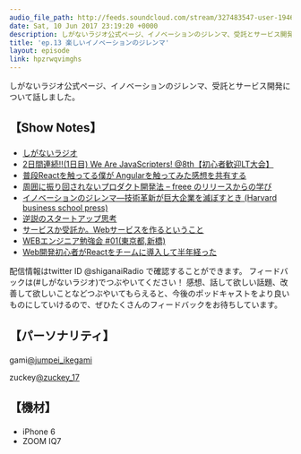 ```yaml
---
audio_file_path: http://feeds.soundcloud.com/stream/327483547-user-194620696-hpzrwqvimghs.mp3
date: Sat, 10 Jun 2017 23:19:20 +0000
description: しがないラジオ公式ページ、イノベーションのジレンマ、受託とサービス開発について話しました。
title: 'ep.13 楽しいイノベーションのジレンマ'
layout: episode
link: hpzrwqvimghs
---
```


<p><span>しがないラジオ公式ページ、イノベーションのジレンマ、受託とサービス開発について話しました。</span></p>
<h2>
  <p>【Show Notes】</p>
</h2>
<ul>
    <li><a href="https://shiganai.org/" target="_blank">しがないラジオ</a></li>
    <li><a href="https://wajs.connpass.com/event/56952/" target="_blank">2日間連続!!(1日目) We Are JavaScripters! @8th【初心者歓迎LT大会】</a></li>
    <li><a href="https://www.slideshare.net/kazukimatsumura1/react-angular-76652816" target="_blank">普段Reactを触ってる僕が Angularを触ってみた感想を共有する</a></li>
    <li><a href="https://ds.freee.co.jp/2016/04/27/freee-launch/" target="_blank">周囲に振り回されないプロダクト開発法 – freee のリリースからの学び</a></li>
    <li><a href="https://www.amazon.co.jp/gp/product/4798100234/ref" target="_blank">イノベーションのジレンマ―技術革新が巨大企業を滅ぼすとき (Harvard business school press)</a></li>
    <li><a href="https://www.slideshare.net/takaumada/startup-paradox-thinking" target="_blank">逆説のスタートアップ思考</a></li>
    <li><a href="https://f-shin.net/fsgarage/5836" target="_blank">サービスか受託か。Webサービスを作るということ</a></li>
    <li><a href="https://connpass.com/event/57201/" target="_blank">WEBエンジニア勉強会 #01(東京都,新橋)</a></li>
    <li><a href="https://www.slideshare.net/kazukimatsumura1/webreact" target="_blank">Web開発初心者がReactをチームに導入して半年経った</a></li>
</ul>
<p><span>
  配信情報はtwitter ID @shiganaiRadio で確認することができます。
  フィードバックは(#しがないラジオ)でつぶやいてください！
  感想、話して欲しい話題、改善して欲しいことなどつぶやいてもらえると、今後のポッドキャストをより良いものにしていけるので、ぜひたくさんのフィードバックをお待ちしています。
</span></p>
<h2>
  <p>【パーソナリティ】</p>
</h2>
<p><span>gami<a href="https://twitter.com/search?q=%40jumpei_ikegami&src=typd&lang=ja" target="_blank">@jumpei_ikegami</a></span></p>
<p><span>zuckey<a href="https://twitter.com/search?q=%40zuckey_17&src=typd&lang=ja" target="_blank">@zuckey_17</a></span></p>
<h2>
  <p>【機材】</p>
</h2>
<ul>
    <li>iPhone 6</li>
    <li>ZOOM IQ7</li>
</ul>
